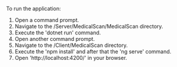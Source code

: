 To run the application:
1. Open a command prompt.
2. Navigate to the /Server/MedicalScan/MedicalScan directory.
3. Execute the 'dotnet run' command.
4. Open another command prompt.
5. Navigate to the /Client/MedicalScan directory.
6. Execute the 'npm install' and after that the 'ng serve' command.
7. Open 'http://localhost:4200/' in your browser.
